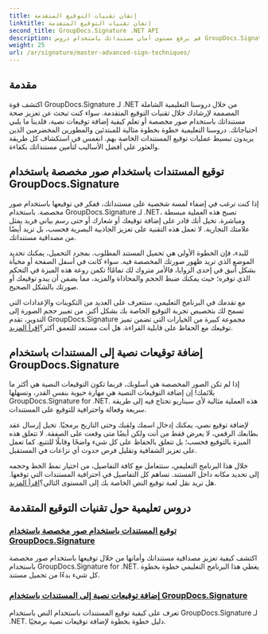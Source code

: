 ```yaml
---
title: إتقان تقنيات التوقيع المتقدمة
linktitle: إتقان تقنيات التوقيع المتقدمة
second_title: GroupDocs.Signature .NET API
description: قم برفع مستوى أمان مستنداتك باستخدام دروس GroupDocs.Signature لـ .NET. تعرّف على تقنيات التوقيع المتقدمة، من الصور المخصصة إلى التوقيعات النصية.
weight: 25
url: /ar/signature/master-advanced-sign-techniques/
---
```

## مقدمة

اكتشف قوة GroupDocs.Signature لـ .NET من خلال دروسنا التعليمية الشاملة المصممة لإرشادك خلال تقنيات التوقيع المتقدمة. سواء كنت تبحث عن تعزيز صحة مستنداتك باستخدام صور مخصصة أو تعلم كيفية إضافة توقيعات نصية، فلدينا ما يلبي احتياجاتك. دروسنا التعليمية خطوة بخطوة مثالية للمبتدئين والمطورين المخضرمين الذين يريدون تبسيط عمليات توقيع المستندات الخاصة بهم. انغمس في استكشاف كل طريقة والعثور على أفضل الأساليب لتأمين مستنداتك بكفاءة. 

## توقيع المستندات باستخدام صور مخصصة باستخدام GroupDocs.Signature
إذا كنت ترغب في إضفاء لمسة شخصية على مستنداتك، ففكر في توقيعها باستخدام صور مخصصة. باستخدام GroupDocs.Signature لـ .NET، تصبح هذه العملية مبسطة ومباشرة. تخيل أنك قادر على إضافة توقيعك أو شعارك أو حتى رسم بياني فريد يمثل علامتك التجارية. لا تعمل هذه التقنية على تعزيز الجاذبية البصرية فحسب، بل تزيد أيضًا من مصداقية مستنداتك.

للبدء، فإن الخطوة الأولى هي تحميل المستند المطلوب. بمجرد التحميل، يمكنك تحديد الموضع الذي تريد ظهور صورتك المخصصة فيه. سواء كانت في أسفل الصفحة أو مخبأة بشكل أنيق في إحدى الزوايا، فالأمر متروك لك تمامًا! تكمن روعة هذه الميزة في التحكم الذي توفره؛ حيث يمكنك ضبط الحجم والمحاذاة والمزيد، مما يضمن أن يبدو توقيعك أو صورتك بالشكل الصحيح.

مع تقدمك في البرنامج التعليمي، ستتعرف على العديد من التكوينات والإعدادات التي تسمح لك بتخصيص تجربة التوقيع الخاصة بك بشكل أكبر. من تغيير حجم الصورة إلى التدوير، تقدم GroupDocs.Signature مجموعة كبيرة من الخيارات التي تضمن تميز توقيعك مع الحفاظ على قابلية القراءة. هل أنت مستعد للتعمق أكثر؟[اقرأ المزيد](./sign-documents-with-custom-image/).

## إضافة توقيعات نصية إلى المستندات باستخدام GroupDocs.Signature
إذا لم تكن الصور المخصصة هي أسلوبك، فربما تكون التوقيعات النصية هي أكثر ما يلائمك! إن إضافة التوقيعات النصية هي مهارة حيوية بنفس القدر، وتسهلها GroupDocs.Signature for .NET. هذه العملية مثالية لأي سيناريو تحتاج فيه إلى طريقة سريعة وفعالة واحترافية للتوقيع على المستندات.

لإضافة توقيع نصي، يمكنك إدخال اسمك ولقبك وحتى التاريخ برمجيًا. تخيل إرسال عقد بطابعك الرقمي، لا يعرض فقط من أنت ولكن أيضًا متى وقعت على الصفقة. لا تتعلق هذه الميزة بالتوقيع فحسب؛ بل تتعلق بالحفاظ على كل شيء واضحًا وقابلًا للتتبع. كما تعمل على تعزيز الشفافية وتقليل فرص حدوث أي نزاعات في المستقبل.

 خلال هذا البرنامج التعليمي، ستتعامل مع كافة التفاصيل، من اختيار نمط الخط وحجمه إلى تحديد مكانه داخل المستند. تساهم كل التفاصيل في احترافية المستندات التي توقعها. هل تريد نقل لعبة توقيع النص الخاصة بك إلى المستوى التالي؟[اقرأ المزيد](./add-text-signatures-to-documents/).

## دروس تعليمية حول تقنيات التوقيع المتقدمة
### [توقيع المستندات باستخدام صور مخصصة باستخدام GroupDocs.Signature](./sign-documents-with-custom-image/)
اكتشف كيفية تعزيز مصداقية مستنداتك وأمانها من خلال توقيعها باستخدام صور مخصصة باستخدام GroupDocs.Signature for .NET. يغطي هذا البرنامج التعليمي خطوة بخطوة كل شيء بدءًا من تحميل مستند.
### [إضافة توقيعات نصية إلى المستندات باستخدام GroupDocs.Signature](./add-text-signatures-to-documents/)
تعرف على كيفية توقيع المستندات باستخدام النص باستخدام GroupDocs.Signature لـ .NET. دليل خطوة بخطوة لإضافة توقيعات نصية برمجيًا.